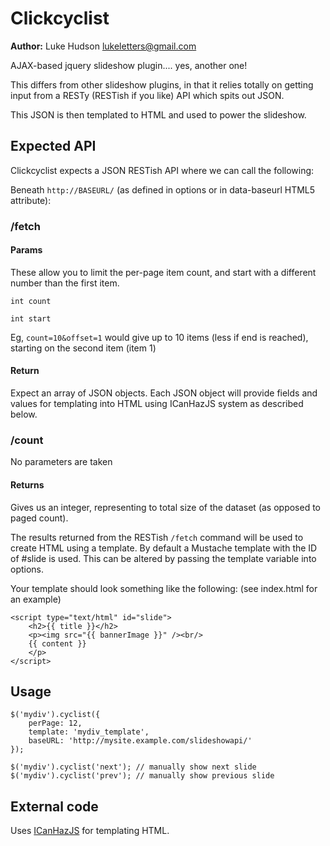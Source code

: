 Clickcyclist
============

**Author:** Luke Hudson <lukeletters@gmail.com>

AJAX-based jquery slideshow plugin.... yes, another one!

This differs from other slideshow plugins, in that it relies totally on getting
input from a RESTy (RESTish if you like) API which spits out JSON.

This JSON is then templated to HTML and used to power the slideshow.

Expected API
------------
Clickcyclist expects a JSON RESTish API where we can call the following:


Beneath `http://BASEURL/` (as defined in options or in data-baseurl HTML5 attribute):

### /fetch ###
#### Params ####
These allow you to limit the per-page item count, and start with a different number than the first item.

    int count

    int start

Eg, `count=10&offset=1` would give up to 10 items (less if end is reached), starting on the second item (item 1)

#### Return ####
Expect an array of JSON objects.  Each JSON object will provide fields and
values for templating into HTML using ICanHazJS system as described below.

### /count ###
No parameters are taken
#### Returns ####
Gives us an integer, representing to total size of the dataset (as opposed to paged count).

The results returned from the RESTish `/fetch` command will be used to create HTML using a template.
By default a Mustache template with the ID of #slide is used.  This can be altered by passing the template variable into options.

Your template should look something like the following:  (see index.html for an example)

    <script type="text/html" id="slide">
    	<h2>{{ title }}</h2>
    	<p><img src="{{ bannerImage }}" /><br/>
       	{{ content }}
    	</p>
    </script>

Usage
-----

    $('mydiv').cyclist({
    	perPage: 12,
    	template: 'mydiv_template',
    	baseURL: 'http://mysite.example.com/slideshowapi/'	
    });
    
    $('mydiv').cyclist('next'); // manually show next slide
    $('mydiv').cyclist('prev'); // manually show previous slide

External code
-------------
Uses [ICanHazJS](http://icanhazjs.com/) for templating HTML. 
